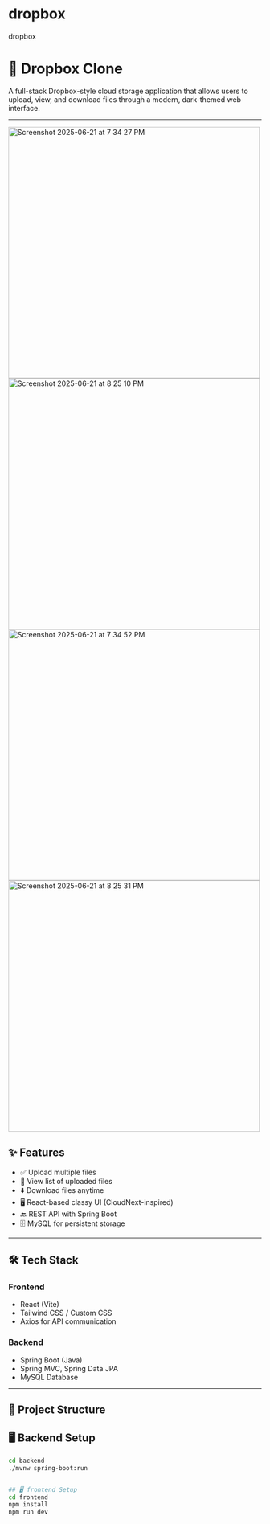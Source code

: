 # dropbox
dropbox
# 🚀 Dropbox Clone


A full-stack Dropbox-style cloud storage application that allows users to upload, view, and download files through a modern, dark-themed web interface.

---
<img width="500" alt="Screenshot 2025-06-21 at 7 34 27 PM" src="https://github.com/user-attachments/assets/7586e58f-4b26-492c-85df-1f962259f64f" />
<img width="500" alt="Screenshot 2025-06-21 at 8 25 10 PM" src="https://github.com/user-attachments/assets/b9ea0f1a-a23d-4c19-bcb1-cd3bab7b02c1" />
<img width="500" alt="Screenshot 2025-06-21 at 7 34 52 PM" src="https://github.com/user-attachments/assets/401d1ead-caae-4d3a-8fce-741b42879731" /> 
<img width="500" alt="Screenshot 2025-06-21 at 8 25 31 PM" src="https://github.com/user-attachments/assets/53be548d-a49e-48dd-974f-6d7e2375349f" />

## ✨ Features


- ✅ Upload multiple files
- 📁 View list of uploaded files
- ⬇️ Download files anytime
- 🖥️ React-based classy UI (CloudNext-inspired)
- 🔙 REST API with Spring Boot
- 🗄️ MySQL for persistent storage

---

## 🛠 Tech Stack

### Frontend
- React (Vite)
- Tailwind CSS / Custom CSS
- Axios for API communication

### Backend
- Spring Boot (Java)
- Spring MVC, Spring Data JPA
- MySQL Database

---

## 📁 Project Structure

## 🖥️ Backend Setup

```bash
cd backend
./mvnw spring-boot:run


## 🖥️ frontend Setup
cd frontend
npm install
npm run dev



